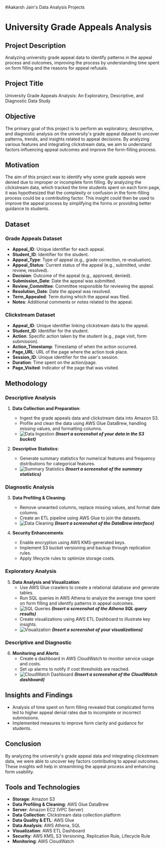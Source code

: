 #Aakarsh Jain's Data Analysis Projects
# University Grade Appeals Analysis

## Project Description
Analyzing university grade appeal data to identify patterns in the appeal process and outcomes, improving the process by understanding time spent on form filling and the reasons for appeal refusals.

## Project Title
University Grade Appeals Analysis: An Exploratory, Descriptive, and Diagnostic Data Study

## Objective
The primary goal of this project is to perform an exploratory, descriptive, and diagnostic analysis on the university's grade appeal dataset to uncover patterns, trends, and insights related to appeal decisions. By analyzing various features and integrating clickstream data, we aim to understand factors influencing appeal outcomes and improve the form-filling process.

## Motivation
The aim of this project was to identify why some grade appeals were denied due to improper or incomplete form filling. By analyzing the clickstream data, which tracked the time students spent on each form page, it was hypothesized that the complexity or confusion in the form-filling process could be a contributing factor. This insight could then be used to improve the appeal process by simplifying the forms or providing better guidance to students.

## Dataset
### Grade Appeals Dataset
- **Appeal_ID**: Unique identifier for each appeal.
- **Student_ID**: Identifier for the student.
- **Appeal_Type**: Type of appeal (e.g., grade correction, re-evaluation).
- **Appeal_Status**: Current status of the appeal (e.g., submitted, under review, resolved).
- **Decision**: Outcome of the appeal (e.g., approved, denied).
- **Submission_Date**: Date the appeal was submitted.
- **Review_Committee**: Committee responsible for reviewing the appeal.
- **Resolution_Date**: Date the appeal was resolved.
- **Term_Appealed**: Term during which the appeal was filed.
- **Notes**: Additional comments or notes related to the appeal.

### Clickstream Dataset
- **Appeal_ID**: Unique identifier linking clickstream data to the appeal.
- **Student_ID**: Identifier for the student.
- **Action**: Specific action taken by the student (e.g., page visit, form submission).
- **Action_Timestamp**: Timestamp of when the action occurred.
- **Page_URL**: URL of the page where the action took place.
- **Session_ID**: Unique identifier for the user's session.
- **Duration**: Time spent on the action/page.
- **Page_Visited**: Indicator of the page that was visited.

## Methodology
### Descriptive Analysis
1. **Data Collection and Preparation**:
   - Ingest the grade appeals data and clickstream data into Amazon S3.
   - Profile and clean the data using AWS Glue DataBrew, handling missing values, and formatting columns.
   - ![Data Ingestion](path/to/your/data_ingestion_screenshot.png) _**(Insert a screenshot of your data in the S3 bucket)**_

2. **Descriptive Statistics**:
   - Generate summary statistics for numerical features and frequency distributions for categorical features.
   - ![Summary Statistics](path/to/your/summary_statistics_screenshot.png) _**(Insert a screenshot of the summary statistics)**_

### Diagnostic Analysis
3. **Data Profiling & Cleaning**:
   - Remove unwanted columns, replace missing values, and format date columns.
   - Create an ETL pipeline using AWS Glue to join the datasets.
   - ![Data Cleaning](path/to/your/data_cleaning_screenshot.png) _**(Insert a screenshot of the DataBrew interface)**_

4. **Security Enhancements**:
   - Enable encryption using AWS KMS-generated keys.
   - Implement S3 bucket versioning and backup through replication rules.
   - Apply lifecycle rules to optimize storage costs.

### Exploratory Analysis
5. **Data Analysis and Visualization**:
   - Use AWS Glue crawlers to create a relational database and generate tables.
   - Run SQL queries in AWS Athena to analyze the average time spent on form filling and identify patterns in appeal outcomes.
   - ![SQL Queries](path/to/your/sql_queries_screenshot.png) _**(Insert a screenshot of the Athena SQL query results)**_
   - Create visualizations using AWS ETL Dashboard to illustrate key insights.
   - ![Visualization](path/to/your/visualization_screenshot.png) _**(Insert a screenshot of your visualizations)**_

### Descriptive and Diagnostic
6. **Monitoring and Alerts**:
   - Create a dashboard in AWS CloudWatch to monitor service usage and costs.
   - Set up alarms to notify if cost thresholds are reached.
   - ![CloudWatch Dashboard](path/to/your/cloudwatch_dashboard_screenshot.png) _**(Insert a screenshot of the CloudWatch dashboard)**_

## Insights and Findings
- Analysis of time spent on form filling revealed that complicated forms led to higher appeal denial rates due to incomplete or incorrect submissions.
- Implemented measures to improve form clarity and guidance for students.

## Conclusion
By analyzing the university's grade appeal data and integrating clickstream data, we were able to uncover key factors contributing to appeal outcomes. These insights will help in streamlining the appeal process and enhancing form usability.

## Tools and Technologies
- **Storage**: Amazon S3
- **Data Profiling & Cleaning**: AWS Glue DataBrew
- **Server**: Amazon EC2 (VPC Server)
- **Data Collection**: Clickstream data collection platform
- **Data Quality & ETL**: AWS Glue
- **Data Analysis**: AWS Athena, SQL
- **Visualization**: AWS ETL Dashboard
- **Security**: AWS KMS, S3 Versioning, Replication Rule, Lifecycle Rule
- **Monitoring**: AWS CloudWatch

